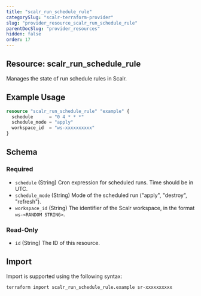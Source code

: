 ```yaml
---
title: "scalr_run_schedule_rule"
categorySlug: "scalr-terraform-provider"
slug: "provider_resource_scalr_run_schedule_rule"
parentDocSlug: "provider_resources"
hidden: false
order: 17
---
```

## Resource: scalr_run_schedule_rule

Manages the state of run schedule rules in Scalr.

## Example Usage

```terraform
resource "scalr_run_schedule_rule" "example" {
  schedule      = "0 4 * * *"
  schedule_mode = "apply"
  workspace_id  = "ws-xxxxxxxxxx"
}
```

<!-- schema generated by tfplugindocs -->
## Schema

### Required

- `schedule` (String) Cron expression for scheduled runs. Time should be in UTC.
- `schedule_mode` (String) Mode of the scheduled run ("apply", "destroy", "refresh").
- `workspace_id` (String) The identifier of the Scalr workspace, in the format `ws-<RANDOM STRING>`.

### Read-Only

- `id` (String) The ID of this resource.

## Import

Import is supported using the following syntax:

```shell
terraform import scalr_run_schedule_rule.example sr-xxxxxxxxxx
```

